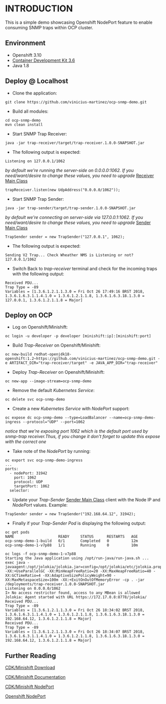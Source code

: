 # INTRODUCTION

This is a simple demo showcasing Openshift NodePort feature to enable consuming SNMP traps within OCP cluster.

## Environment

- Openshift 3.10
- [Container Development Kit 3.6](https://developers.redhat.com/products/cdk/overview/)
- Java 1.8

## Deploy @ Localhost

- Clone the application:
```
git clone https://github.com/vinicius-martinez/ocp-snmp-demo.git
```
- Build all modules:
```
cd ocp-snmp-demo
mvn clean install
```
- Start SNMP Trap Receiver:
```
java -jar trap-receiver/target/trap-receiver.1.0.0-SNAPSHOT.jar
```
- The following output is expected:
```
Listening on 127.0.0.1/1062
```
*by default we're running the server-side on 0.0.0.0:1062. If you need/want/desire to change these values, you need to upgrade* [Receiver Main Class](https://github.com/vinicius-martinez/ocp-snmp-demo/blob/master/trap-receiver/src/main/java/com/redhat/copel/snmp/receiver/Main.java)
```
trapReceiver.listen(new UdpAddress("0.0.0.0/1062"));
```

- Start SNMP Trap Sender:
```
java -jar trap-sender/target/trap-sender.1.0.0-SNAPSHOT.jar
```
*by default we're connecting on server-side via 127.0.0.1:1062. If you need/want/desire to change these values, you need to upgrade* [Sender Main Class](https://github.com/vinicius-martinez/ocp-snmp-demo/blob/master/trap-sender/src/main/java/com/redhat/copel/snmp/sender/Main.java)
```
TrapSender sender = new TrapSender("127.0.0.1", 1062);
```
- The following output is expected:
```
Sending V2 Trap... Check Wheather NMS is Listening or not?
127.0.0.1/1062
```
- Switch Back to *trap-receiver* terminal and check for the incoming traps with the following output:
```
Received PDU...
Trap Type = -89
Variables = [1.3.6.1.2.1.1.3.0 = Fri Oct 26 17:49:16 BRST 2018, 1.3.6.1.6.3.1.1.4.1.0 = 1.3.6.1.2.1.1.8, 1.3.6.1.6.3.18.1.3.0 = 127.0.0.1, 1.3.6.1.2.1.1.8 = Major]
```
## Deploy on OCP

- Log on Openshift/Minishift:
```
oc login -u developer -p developer [minishift:ip]:[minishift:port]
```
- Build *Trap-Receiver* on Openshift/Minishift:
```
oc new-build redhat-openjdk18-openshift:1.2~https://github.com/vinicius-martinez/ocp-snmp-demo.git -e ARTIFACT_DIR="trap-receiver/target" -e JAVA_APP_DIR="trap-receiver"
```
- Deploy *Trap-Receiver* on Openshift/Minishift:
```
oc new-app --image-stream=ocp-snmp-demo
```
- Remove the default *Kubernetes Service*:
```
oc delete svc ocp-snmp-demo
```
- Create a new *Kubernetes Service* with *NodePort* support:
```
oc expose dc ocp-snmp-demo --type=LoadBalancer --name=ocp-snmp-demo-ingress --protocol="UDP" --port=1062
```
*notice that we're exposing port 1062 which is the default port used by snmp-trap receiver.Thus, if you change it don't forget to update this expose with the correct one*
- Take note of the *NodePort* by running:
```
oc export svc ocp-snmp-demo-ingress
...
ports:
  - nodePort: 31942
    port: 1062
    protocol: UDP
    targetPort: 1062
  selector:
```
- Update your *Trap-Sender* [Sender Main Class](https://github.com/vinicius-martinez/ocp-snmp-demo/blob/master/trap-sender/src/main/java/com/redhat/copel/snmp/sender/Main.java) client with the Node IP and *NodePort* values. Example:
```
TrapSender sender = new TrapSender("192.168.64.12", 31942);
```
- Finally if your *Trap-Sender Pod* is displaying the following output:
```
oc get pods
NAME                    READY     STATUS      RESTARTS   AGE
ocp-snmp-demo-1-build   0/1       Completed   0          12m
ocp-snmp-demo-1-v7p88   1/1       Running     0          10m

oc logs -f ocp-snmp-demo-1-v7p88
Starting the Java application using /opt/run-java/run-java.sh ...
exec java -javaagent:/opt/jolokia/jolokia.jar=config=/opt/jolokia/etc/jolokia.properties -XX:+UseParallelGC -XX:MinHeapFreeRatio=20 -XX:MaxHeapFreeRatio=40 -XX:GCTimeRatio=4 -XX:AdaptiveSizePolicyWeight=90 -XX:MaxMetaspaceSize=100m -XX:+ExitOnOutOfMemoryError -cp . -jar /deployments/trap-receiver.1.0.0-SNAPSHOT.jar
Listening on 0.0.0.0/1062
I> No access restrictor found, access to any MBean is allowed
Jolokia: Agent started with URL https://172.17.0.8:8778/jolokia/
Received PDU...
Trap Type = -89
Variables = [1.3.6.1.2.1.1.3.0 = Fri Oct 26 18:34:02 BRST 2018, 1.3.6.1.6.3.1.1.4.1.0 = 1.3.6.1.2.1.1.8, 1.3.6.1.6.3.18.1.3.0 = 192.168.64.12, 1.3.6.1.2.1.1.8 = Major]
Received PDU...
Trap Type = -89
Variables = [1.3.6.1.2.1.1.3.0 = Fri Oct 26 18:34:07 BRST 2018, 1.3.6.1.6.3.1.1.4.1.0 = 1.3.6.1.2.1.1.8, 1.3.6.1.6.3.18.1.3.0 = 192.168.64.12, 1.3.6.1.2.1.1.8 = Major]
```

## Further Reading

[CDK/Minishift Download](https://developers.redhat.com/products/cdk/download/)

[CDK/Minishift Documentation](https://developers.redhat.com/products/cdk/docs-and-apis/)

[CDK/Minishift NodePort](https://access.redhat.com/documentation/en-us/red_hat_container_development_kit/3.6/html-single/getting_started_guide/#nodeport-services)

[Openshift NodePort](https://docs.openshift.com/container-platform/3.10/dev_guide/expose_service/expose_internal_ip_nodeport.html)
